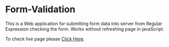 # Form-Validation
This is a Web application for submitting form data into server from Regular Expression checking the form. Works without refreshing page in javaScript.

To check live page please [Click Here](https://vanshul22.github.io/Form-Validation/).